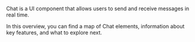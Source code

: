 Chat is a UI component that allows users to send and receive messages in real time.

In this overview, you can find a map of Chat elements, information about key features, and what to explore next.